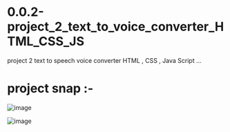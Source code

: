 # 0.0.2-project_2_text_to_voice_converter_HTML_CSS_JS
project 2 text to speech voice  converter  HTML , CSS , Java Script ...
<h1>project snap :-</h1>

![image](https://github.com/Kumar0Hitansh/0.0.2-project_2_text_to_voice_converter_HTML_CSS_JS/assets/121010426/02b3481c-9b56-40d9-b7d5-57eee99399b3)

![image](https://github.com/Kumar0Hitansh/0.0.2-project_2_text_to_voice_converter_HTML_CSS_JS/assets/121010426/70c12fe9-2828-4084-9082-4adcbb0773b2)

